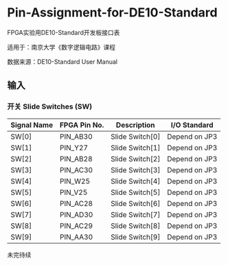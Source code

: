 # Pin-Assignment-for-DE10-Standard

FPGA实验用DE10-Standard开发板接口表

适用于：南京大学《数字逻辑电路》课程

数据来源：DE10-Standard User Manual

## 输入
### 开关 Slide Switches (SW)
| Signal Name | FPGA Pin No. |  Description | I/O Standard |
| -------- | -------- | -------- | -------- |
| SW[0] | PIN_AB30 | Slide Switch[0] | Depend on JP3 |
| SW[1] | PIN_Y27 | Slide Switch[1] | Depend on JP3 |
| SW[2] | PIN_AB28 | Slide Switch[2] | Depend on JP3 |
| SW[3] | PIN_AC30 | Slide Switch[3] | Depend on JP3 |
| SW[4] | PIN_W25 | Slide Switch[4] | Depend on JP3 |
| SW[5] | PIN_V25 | Slide Switch[5] | Depend on JP3 |
| SW[6] | PIN_AC28 | Slide Switch[6] | Depend on JP3 |
| SW[7] | PIN_AD30 | Slide Switch[7] | Depend on JP3 |
| SW[8] | PIN_AC29 | Slide Switch[8] | Depend on JP3 |
| SW[9] | PIN_AA30 | Slide Switch[9] | Depend on JP3 |

未完待续
